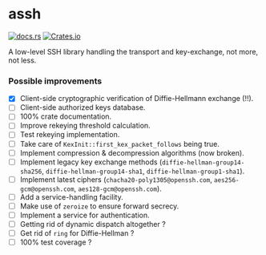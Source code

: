 # assh
[![docs.rs](https://img.shields.io/docsrs/assh)](https://docs.rs/assh) [![Crates.io](https://img.shields.io/crates/l/assh)](https://crates.io/crates/assh)

A low-level SSH library handling the transport and key-exchange, not more, not less.

### Possible improvements
- [x] Client-side cryptographic verification of Diffie-Hellmann exchange (!!).
- [ ] Client-side authorized keys database.
- [ ] 100% crate documentation.
- [ ] Improve rekeying threshold calculation.
- [ ] Test rekeying implementation.
- [ ] Take care of `KexInit::first_kex_packet_follows` being true.
- [ ] Implement compression & decompression algorithms (now broken).
- [ ] Implement legacy key exchange methods (`diffie-hellman-group14-sha256`, `diffie-hellman-group14-sha1`, `diffie-hellman-group1-sha1`).
- [ ] Implement latest ciphers (`chacha20-poly1305@openssh.com`, `aes256-gcm@openssh.com`, `aes128-gcm@openssh.com`).
- [ ] Add a service-handling facility.
- [ ] Make use of `zeroize` to ensure forward secrecy.
- [ ] Implement a service for authentication.
- [ ] Getting rid of dynamic dispatch altogether ?
- [ ] Get rid of `ring` for Diffie-Hellman ?
- [ ] 100% test coverage ?
